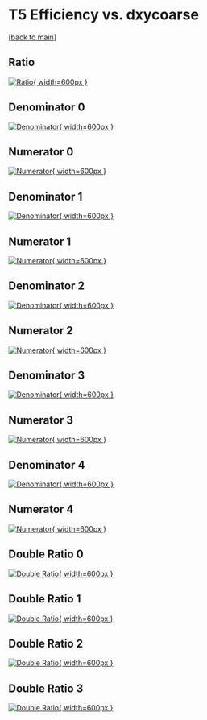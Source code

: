 # T5 Efficiency vs. dxycoarse

[[back to main](./)]



## Ratio

[![Ratio](../mtv/var/T5_xtr_11_1_eff_dxycoarse.png){ width=600px }](../mtv/var/T5_xtr_11_1_eff_dxycoarse.pdf)

## Denominator 0

[![Denominator](../mtv/den/T5_xtr_11_1_eff_dxycoarse_den0.png){ width=600px }](../mtv/den/T5_xtr_11_1_eff_dxycoarse_den0.pdf)

## Numerator 0

[![Numerator](../mtv/num/T5_xtr_11_1_eff_dxycoarse_num0.png){ width=600px }](../mtv/num/T5_xtr_11_1_eff_dxycoarse_num0.pdf)

## Denominator 1

[![Denominator](../mtv/den/T5_xtr_11_1_eff_dxycoarse_den1.png){ width=600px }](../mtv/den/T5_xtr_11_1_eff_dxycoarse_den1.pdf)

## Numerator 1

[![Numerator](../mtv/num/T5_xtr_11_1_eff_dxycoarse_num1.png){ width=600px }](../mtv/num/T5_xtr_11_1_eff_dxycoarse_num1.pdf)

## Denominator 2

[![Denominator](../mtv/den/T5_xtr_11_1_eff_dxycoarse_den2.png){ width=600px }](../mtv/den/T5_xtr_11_1_eff_dxycoarse_den2.pdf)

## Numerator 2

[![Numerator](../mtv/num/T5_xtr_11_1_eff_dxycoarse_num2.png){ width=600px }](../mtv/num/T5_xtr_11_1_eff_dxycoarse_num2.pdf)

## Denominator 3

[![Denominator](../mtv/den/T5_xtr_11_1_eff_dxycoarse_den3.png){ width=600px }](../mtv/den/T5_xtr_11_1_eff_dxycoarse_den3.pdf)

## Numerator 3

[![Numerator](../mtv/num/T5_xtr_11_1_eff_dxycoarse_num3.png){ width=600px }](../mtv/num/T5_xtr_11_1_eff_dxycoarse_num3.pdf)

## Denominator 4

[![Denominator](../mtv/den/T5_xtr_11_1_eff_dxycoarse_den4.png){ width=600px }](../mtv/den/T5_xtr_11_1_eff_dxycoarse_den4.pdf)

## Numerator 4

[![Numerator](../mtv/num/T5_xtr_11_1_eff_dxycoarse_num4.png){ width=600px }](../mtv/num/T5_xtr_11_1_eff_dxycoarse_num4.pdf)

## Double Ratio 0

[![Double Ratio](../mtv/ratio/T5_xtr_11_1_eff_dxycoarse_ratio0.png){ width=600px }](../mtv/ratio/T5_xtr_11_1_eff_dxycoarse_ratio0.pdf)

## Double Ratio 1

[![Double Ratio](../mtv/ratio/T5_xtr_11_1_eff_dxycoarse_ratio1.png){ width=600px }](../mtv/ratio/T5_xtr_11_1_eff_dxycoarse_ratio1.pdf)

## Double Ratio 2

[![Double Ratio](../mtv/ratio/T5_xtr_11_1_eff_dxycoarse_ratio2.png){ width=600px }](../mtv/ratio/T5_xtr_11_1_eff_dxycoarse_ratio2.pdf)

## Double Ratio 3

[![Double Ratio](../mtv/ratio/T5_xtr_11_1_eff_dxycoarse_ratio3.png){ width=600px }](../mtv/ratio/T5_xtr_11_1_eff_dxycoarse_ratio3.pdf)

